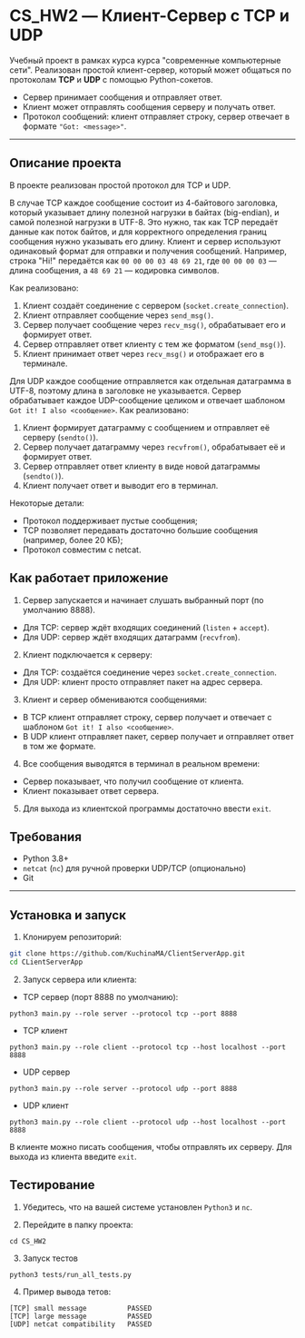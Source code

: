 # CS_HW2 — Клиент-Сервер с TCP и UDP

Учебный проект в рамках курса курса "современные компьютерные сети". Реализован простой клиент-сервер, который может общаться по протоколам **TCP** и **UDP** с помощью Python-сокетов.  

- Сервер принимает сообщения и отправляет ответ.
- Клиент может отправлять сообщения серверу и получать ответ.
- Протокол сообщений: клиент отправляет строку, сервер отвечает в формате `"Got: <message>"`.

---

## Описание проекта

В проекте реализован простой протокол для TCP и UDP. 

В случае TCP каждое сообщение состоит из 4-байтового заголовка, который указывает длину полезной нагрузки в байтах (big-endian), и самой полезной нагрузки в UTF-8. Это нужно, так как TCP передаёт данные как поток байтов, и для корректного определения границ сообщения нужно указывать его длину. Клиент и сервер используют одинаковый формат для отправки и получения сообщений. Например, строка "Hi!" передаётся как `00 00 00 03 48 69 21`, где `00 00 00 03` — длина сообщения, а `48 69 21` — кодировка символов.

Как реализовано:
1) Клиент создаёт соединение с сервером (`socket.create_connection`).
2) Клиент отправляет сообщение через `send_msg()`.
3) Сервер получает сообщение через `recv_msg()`, обрабатывает его и формирует ответ.
4) Сервер отправляет ответ клиенту с тем же форматом (`send_msg()`).
5) Клиент принимает ответ через `recv_msg()` и отображает его в терминале.

Для UDP каждое сообщение отправляется как отдельная датаграмма в UTF-8, поэтому длина в заголовке не указывается. Сервер обрабатывает каждое UDP-сообщение целиком и отвечает шаблоном `Got it! I also <сообщение>`.
Как реализовано:
1) Клиент формирует датаграмму с сообщением и отправляет её серверу (`sendto()`).
2) Сервер получает датаграмму через `recvfrom()`, обрабатывает её и формирует ответ.
3) Сервер отправляет ответ клиенту в виде новой датаграммы (`sendto()`).
4) Клиент получает ответ и выводит его в терминал.

Некоторые детали:
- Протокол поддерживает пустые сообщения;
- TCP позволяет передавать достаточно большие сообщения (например, более 20 КБ);
- Протокол совместим с netcat.

## Как работает приложение

1) Сервер запускается и начинает слушать выбранный порт (по умолчанию 8888).
- Для TCP: сервер ждёт входящих соединений (`listen` + `accept`).
- Для UDP: сервер ждёт входящих датаграмм (`recvfrom`).

2) Клиент подключается к серверу:
- Для TCP: создаётся соединение через `socket.create_connection`.
- Для UDP: клиент просто отправляет пакет на адрес сервера.

3) Клиент и сервер обмениваются сообщениями:
- В TCP клиент отправляет строку, сервер получает и отвечает с шаблоном `Got it! I also <сообщение>`.
- В UDP клиент отправляет пакет, сервер получает и отправляет ответ в том же формате.

4) Все сообщения выводятся в терминал в реальном времени:
- Сервер показывает, что получил сообщение от клиента.
- Клиент показывает ответ сервера.

5) Для выхода из клиентской программы достаточно ввести `exit`.

## Требования

- Python 3.8+  
- `netcat` (`nc`) для ручной проверки UDP/TCP (опционально)  
- Git  

---

## Установка и запуск

1. Клонируем репозиторий:

```bash
git clone https://github.com/KuchinaMA/ClientServerApp.git
cd CLientServerApp
```

2. Запуск сервера или клиента:
- TCP сервер (порт 8888 по умолчанию):

```
python3 main.py --role server --protocol tcp --port 8888
```

- TCP клиент

```
python3 main.py --role client --protocol tcp --host localhost --port 8888
```

- UDP сервер

```
python3 main.py --role server --protocol udp --port 8888
```

- UDP клиент

```
python3 main.py --role client --protocol udp --host localhost --port 8888
```
В клиенте можно писать сообщения, чтобы отправлять их серверу.
Для выхода из клиента введите `exit`.

## Тестирование

1. Убедитесь, что на вашей системе установлен `Python3` и `nc`.

2. Перейдите в папку проекта:

```
cd CS_HW2
```

3. Запуск тестов
```
python3 tests/run_all_tests.py
```

4. Пример вывода тетов:
```
[TCP] small message          PASSED
[TCP] large message          PASSED
[UDP] netcat compatibility   PASSED
```